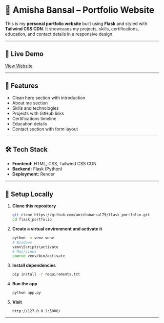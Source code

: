 # 🌟 Amisha Bansal – Portfolio Website

This is my **personal portfolio website** built using **Flask** and styled with **Tailwind CSS CDN**. It showcases my projects, skills, certifications, education, and contact details in a responsive design.

---

## 🔗 **Live Demo**

[View Website](https://flask-portfolio-kqo3.onrender.com/)

---

## 📌 **Features**

- Clean hero section with introduction
- About me section
- Skills and technologies
- Projects with GitHub links
- Certifications timeline
- Education details
- Contact section with form layout

---

## 🛠️ **Tech Stack**

- **Frontend:** HTML, CSS, Tailwind CSS CDN
- **Backend:** Flask (Python)
- **Deployment:** Render

---

## 🚀 **Setup Locally**

1. **Clone this repository**

    ```bash
    git clone https://github.com/amishabansal79/flask_portfolio.git
    cd flask_portfolio
    ```

2. **Create a virtual environment and activate it**

    ```bash
    python -m venv venv
    # Windows
    venv\Scripts\activate
    # Mac/Linux
    source venv/bin/activate
    ```

3. **Install dependencies**

    ```bash
    pip install -r requirements.txt
    ```

4. **Run the app**

    ```bash
    python app.py
    ```

5. **Visit**

    ```
    http://127.0.0.1:5000/
    ```

---



